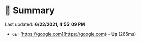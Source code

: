 # 📖 Summary
Last updated: **6/22/2021, 4:55:09 PM**

- `GET` [https://google.com](https://google.com) - **Up** (265ms)
